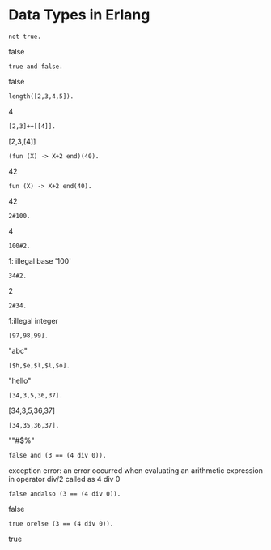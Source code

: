# Data Types in Erlang

``` 
not true.
```
false
 
```
true and false.
```

false

``` 
length([2,3,4,5]).
```
4

``` 
[2,3]++[[4]].
```
[2,3,[4]]

```
(fun (X) -> X+2 end)(40).
```
42

```
fun (X) -> X+2 end(40).
```
42

```
2#100.
```
4

```
100#2.
```
1: illegal base '100'

```
34#2.
```
2

```
2#34.
```

1:illegal integer

```
[97,98,99].
```
"abc"

```
[$h,$e,$l,$l,$o].
```
"hello"

```
[34,3,5,36,37].
```
[34,3,5,36,37]

```
[34,35,36,37].
```
"\"#$%"

``` 
false and (3 == (4 div 0)).
```
exception error: an error occurred when evaluating an arithmetic expression
     in operator  div/2
        called as 4 div 0

``` 
false andalso (3 == (4 div 0)).
```
false

```
true orelse (3 == (4 div 0)). 
``` 
true
